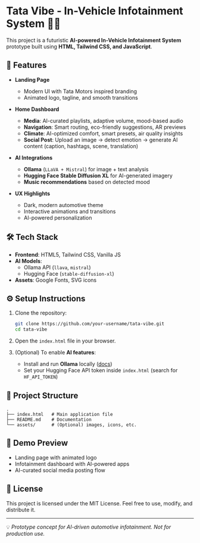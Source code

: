 # Tata Vibe - In-Vehicle Infotainment System 🚗🎶

This project is a futuristic **AI-powered In-Vehicle Infotainment System** prototype built using **HTML, Tailwind CSS, and JavaScript**.

## 🚀 Features

- **Landing Page**
  - Modern UI with Tata Motors inspired branding
  - Animated logo, tagline, and smooth transitions

- **Home Dashboard**
  - **Media**: AI-curated playlists, adaptive volume, mood-based audio
  - **Navigation**: Smart routing, eco-friendly suggestions, AR previews
  - **Climate**: AI-optimized comfort, smart presets, air quality insights
  - **Social Post**: Upload an image → detect emotion → generate AI content (caption, hashtags, scene, translation)

- **AI Integrations**
  - **Ollama** (`LLaVA + Mistral`) for image + text analysis
  - **Hugging Face Stable Diffusion XL** for AI-generated imagery
  - **Music recommendations** based on detected mood

- **UX Highlights**
  - Dark, modern automotive theme
  - Interactive animations and transitions
  - AI-powered personalization

## 🛠️ Tech Stack

- **Frontend**: HTML5, Tailwind CSS, Vanilla JS
- **AI Models**:
  - Ollama API (`llava`, `mistral`)
  - Hugging Face (`stable-diffusion-xl`)
- **Assets**: Google Fonts, SVG icons

## ⚙️ Setup Instructions

1. Clone the repository:
   ```bash
   git clone https://github.com/your-username/tata-vibe.git
   cd tata-vibe
   ```

2. Open the `index.html` file in your browser.

3. (Optional) To enable **AI features**:
   - Install and run **Ollama** locally ([docs](https://ollama.ai))
   - Set your Hugging Face API token inside `index.html` (search for `HF_API_TOKEN`)

## 📂 Project Structure

```
.
├── index.html   # Main application file
├── README.md    # Documentation
└── assets/      # (Optional) images, icons, etc.
```

## 📸 Demo Preview

- Landing page with animated logo
- Infotainment dashboard with AI-powered apps
- AI-curated social media posting flow

## 📜 License

This project is licensed under the MIT License. Feel free to use, modify, and distribute it.

---

💡 *Prototype concept for AI-driven automotive infotainment. Not for production use.*
